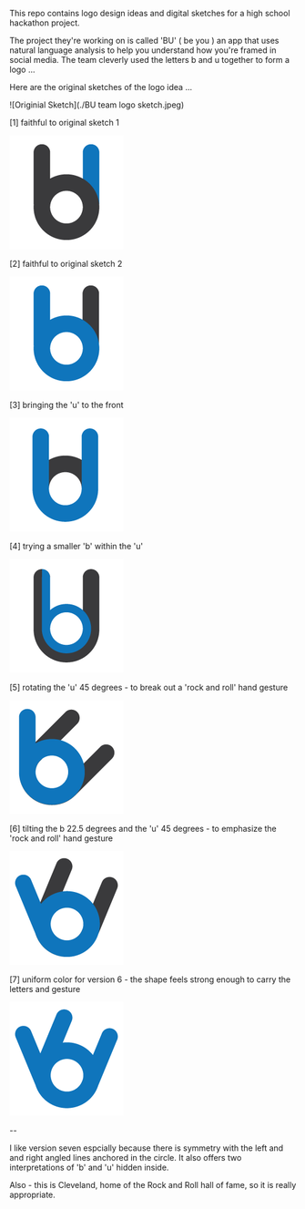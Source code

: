 This repo contains logo design ideas and digital sketches for a high school hackathon project.

The project they're working on is called 'BU' ( be you ) an app that uses natural language analysis to help you understand how you're framed in social media. The team cleverly used the letters b and u together to form a logo ...

Here are the original sketches of the logo idea ...

![Originial Sketch](./BU team logo sketch.jpeg)

[1] faithful to original sketch 1

![First Cut](./bu-logo-1.png)


[2] faithful to original sketch 2

![Second Cut](./bu-logo-2.png)


[3] bringing the 'u' to the front

![Third Cut](./bu-logo-3.png)


[4] trying a smaller 'b' within the 'u'

![Forth Cut](./bu-logo-4.png)


[5] rotating the 'u' 45 degrees - to break out a 'rock and roll' hand gesture

![Fifth Cut](./bu-logo-5.png)


[6] tilting the b 22.5 degrees and the 'u' 45 degrees - to emphasize the 'rock and roll' hand gesture

![Sixth Cut](./bu-logo-6.png)


[7] uniform color for version 6 - the shape feels strong enough to carry the letters and gesture

![Seventh Cut](./bu-logo-7.png)

--

I like version seven espcially because there is symmetry with the left and and right angled lines anchored in the circle. It also offers two interpretations of 'b' and 'u' hidden inside.


Also - this is Cleveland, home of the Rock and Roll hall of fame, so it is really appropriate.


